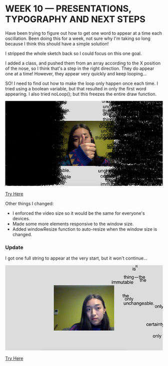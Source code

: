 # WEEK 10 — PRESENTATIONS, TYPOGRAPHY AND NEXT STEPS

Have been trying to figure out how to get one word to appear at a time each oscillation. Been doing this for a week, not sure why I'm taking so long because I think this should have a simple solution!

I stripped the whole sketch back so I could focus on this one goal.

I added a class, and pushed them from an array according to the X position of the nose, so I think that's a step in the right direction. They do appear one at a time! However, they appear very quickly and keep looping...

SO! I need to find out how to make the loop only happen once each time. I tried using a boolean variable, but that resulted in only the first word appearing. I also tried noLoop(); but this freezes the entire draw function.

<img src="Ahh.jpg">

[Try Here](https://jackieliiu.github.io/CODEWORDS/Week10/OscillatingWords_Class/)

Other things I changed:

- I enforced the video size so it would be the same for everyone's devices.
- Made some more elements responsive to the window size.
- Added windowResize function to auto-resize when the window size is changed.


### Update

I got one full string to appear at the very start, but it won't continue...

<img src="right.jpg">

[Try Here](https://jackieliiu.github.io/CODEWORDS/Week10/OneAtATime/)

